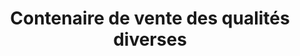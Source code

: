 ---
title: "Contenaire de vente des qualités diverses"
url: /macenta/contenaire-de-vente-des-qualites-diverses/
shop: Lebensmittel
---